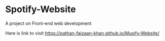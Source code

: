 # Spotify-Website
A project on Front-end web development


Here is link to visit 
https://pathan-faizaan-khan.github.io/Musify-Website/
